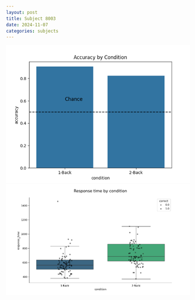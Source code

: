 ```yaml
---
layout: post
title: Subject 8003
date: 2024-11-07
categories: subjects
---
```


![](data/8003/run-13/8003_ATS_acc.png)
![](data/8003/run-13/8003_ATS_rt.png)
